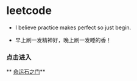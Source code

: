 # leetcode
* I believe practice makes perfect so just begin.

* 早上刷一发精神好，晚上刷一发睡的香！


### 点击进入

** [命运石之门]()**




